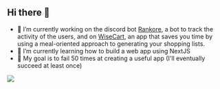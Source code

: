 ## Hi there 👋

- 🔭 I’m currently working on the discord bot [Rankore](https://github.com/fulviodenza/rankore), a bot to track the activity of the users, and on [WiseCart](https://github.com/Phenixis/wisecart_2.0), an app that saves you time by using a meal-oriented approach to generating your shopping lists.
- 🌱 I’m currently learning how to build a web app using NextJS
- 🎯 My goal is to fail 50 times at creating a useful app (I'll eventually succeed at least once)

![](https://github-readme-stats-sigma-five.vercel.app/api?username=phenixis&theme=graywhite&show_icons=true&show=reviews,discussions_started,discussions_answered,prs_merged,prs_merged_percentage)
